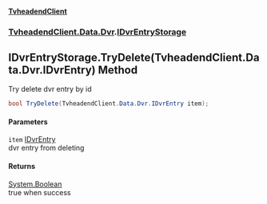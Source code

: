 #### [TvheadendClient](./index.md 'index')
### [TvheadendClient.Data.Dvr](./TvheadendClient-Data-Dvr.md 'TvheadendClient.Data.Dvr').[IDvrEntryStorage](./TvheadendClient-Data-Dvr-IDvrEntryStorage.md 'TvheadendClient.Data.Dvr.IDvrEntryStorage')
## IDvrEntryStorage.TryDelete(TvheadendClient.Data.Dvr.IDvrEntry) Method
Try delete dvr entry by id  
```csharp
bool TryDelete(TvheadendClient.Data.Dvr.IDvrEntry item);
```
#### Parameters
<a name='TvheadendClient-Data-Dvr-IDvrEntryStorage-TryDelete(TvheadendClient-Data-Dvr-IDvrEntry)-item'></a>
`item` [IDvrEntry](./TvheadendClient-Data-Dvr-IDvrEntry.md 'TvheadendClient.Data.Dvr.IDvrEntry')  
dvr entry from deleting  
  
#### Returns
[System.Boolean](https://docs.microsoft.com/en-us/dotnet/api/System.Boolean 'System.Boolean')  
true when success  
